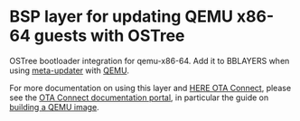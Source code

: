 # BSP layer for updating QEMU x86-64 guests with OSTree

OSTree bootloader integration for qemu-x86-64. Add it to BBLAYERS when using [meta-updater](https://github.com/advancedtelematic/meta-updater) with [QEMU](https://www.qemu.org).

For more documentation on using this layer and [HERE OTA Connect](https://connect.ota.here.com/), please see the [OTA Connect documentation portal](https://docs.ota.here.com/), in particular the guide on [building a QEMU image](https://docs.ota.here.com/ota-client/latest/build-qemu.html).

